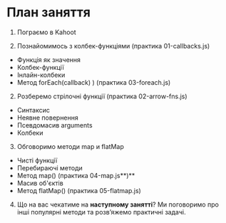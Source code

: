 # План заняття

1. Пограємо в Kahoot

2. Познайомимось з колбек-функціями (практика 01-callbacks.js)
- Функція як значення
- Колбек-функції
- Інлайн-колбеки
- Метод forEach(callback) ) (практика 03-foreach.js)

2. Розберемо стрілочні функції (практика 02-arrow-fns.js)
- Синтаксис
- Неявне повернення
- Псевдомасив arguments
- Колбеки

3. Обговоримо методи map и flatMap
- Чисті функції
- Перебираючі методи
- Метод map() (практика 04-map.js**)**
- Масив об'єктів
- Метод flatMap() (практика 05-flatmap.js)

4. Що на вас чекатиме на **наступному занятті**? Ми поговоримо про інші популярні методи та розв’яжемо практичні задачі.
